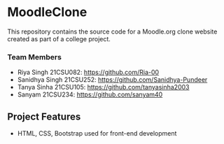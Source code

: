 # MoodleClone

This repository contains the source code for a Moodle.org clone website created as part of a college project. 

### Team Members
- Riya Singh 21CSU082: https://github.com/Ria-00
- Sanidhya Singh 21CSU252: https://github.com/Sanidhya-Pundeer
- Tanya Sinha 21CSU105: https://github.com/tanyasinha2003
- Sanyam 21CSU234: https://github.com/sanyam40


## Project Features
- HTML, CSS, Bootstrap used for front-end development

